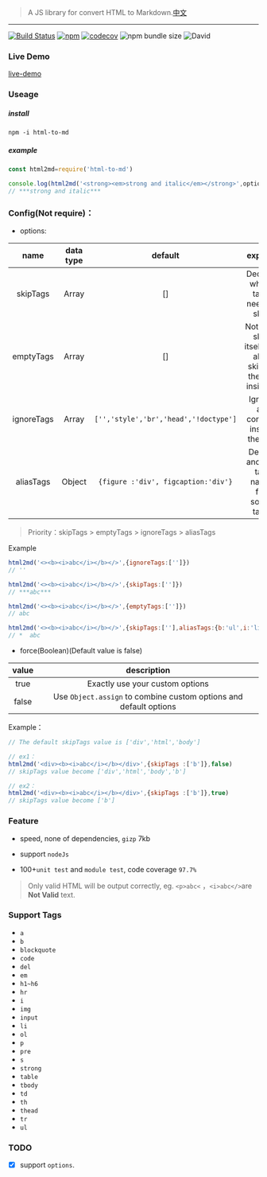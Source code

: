> A JS library for convert HTML to Markdown.[中文](./README.md)

---

[![Build Status](https://travis-ci.org/stonehank/html-to-md.svg?branch=master)](https://travis-ci.org/stonehank/html-to-md)
[![npm](https://img.shields.io/npm/v/html-to-md.svg)](https://www.npmjs.com/package/html-to-md)
[![codecov](https://codecov.io/gh/stonehank/html-to-md/branch/master/graph/badge.svg)](https://codecov.io/gh/stonehank/html-to-md)
![npm bundle size](https://img.shields.io/bundlephobia/minzip/html-to-md.svg)
![David](https://img.shields.io/david/stonehank/html-to-md.svg)


### Live Demo

[live-demo](https://stonehank.github.io/html-to-md/)


### Useage

##### install

`npm -i html-to-md`

##### example

```js
const html2md=require('html-to-md')

console.log(html2md('<strong><em>strong and italic</em></strong>',options))
// ***strong and italic***
```

### Config(Not require)：

* options:

|name|data type|default|explain|
|:---:|:---:|:---:|:---:|
|skipTags|Array|[]|Declare which tags need to skip|
|emptyTags|Array|[]|Not only skip itself,but also skip all the tas inside it|
|ignoreTags|Array|`['','style','br','head','!doctype']`|Ignore all content inside the tag|
|aliasTags|Object|`{figure :'div', figcaption:'div'}`|Define another tag name for some tags|

> Priority：skipTags > emptyTags > ignoreTags > aliasTags

Example
```javascript
html2md('<><b><i>abc</i></b></>',{ignoreTags:['']})
// ''

html2md('<><b><i>abc</i></b></>',{skipTags:['']})
// ***abc***

html2md('<><b><i>abc</i></b></>',{emptyTags:['']})
// abc

html2md('<><b><i>abc</i></b></>',{skipTags:[''],aliasTags:{b:'ul',i:'li'}})
// *  abc
```

* force(Boolean)(Default value is false)

|value|description|
|:---:|:---:|
|true|Exactly use your custom options|
|false|Use `Object.assign` to combine custom options and default options|

Example：
```javascript
// The default skipTags value is ['div','html','body']

// ex1：
html2md('<div><b><i>abc</i></b></div>',{skipTags :['b']},false)
// skipTags value become ['div','html','body','b']

// ex2：
html2md('<div><b><i>abc</i></b></div>',{skipTags :['b']},true)
// skipTags value become ['b']

```

### Feature

* speed, none of dependencies, `gizp` 7kb

* support `nodeJs`

* 100+`unit test` and `module test`,  code coverage `97.7%`

> Only valid HTML will be output correctly, eg. `<p>abc<` ，`<i>abc</>`are **Not Valid** text.

### Support Tags

* `a`
* `b`
* `blockquote`
* `code`
* `del`
* `em`
* `h1~h6`
* `hr`
* `i`
* `img`
* `input`
* `li`
* `ol`
* `p`
* `pre`
* `s`
* `strong`
* `table`
* `tbody`
* `td`
* `th`
* `thead`
* `tr`
* `ul`

### TODO

- [x] support `options`.
